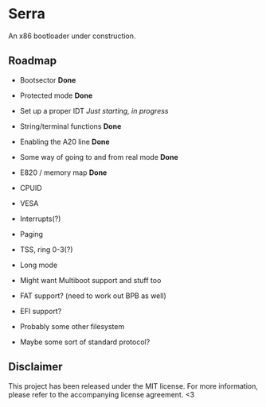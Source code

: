 # Serra
An x86 bootloader under construction.

## Roadmap
- Bootsector **Done**
- Protected mode **Done**
- Set up a proper IDT *Just starting, in progress*

- String/terminal functions **Done**
- Enabling the A20 line **Done**
- Some way of going to and from real mode **Done**
- E820 / memory map **Done**
- CPUID
- VESA
- Interrupts(?)

- Paging
- TSS, ring 0-3(?)
- Long mode
- Might want Multiboot support and stuff too

- FAT support? (need to work out BPB as well)
- EFI support?
- Probably some other filesystem
- Maybe some sort of standard protocol?


## Disclaimer
This project has been released under the MIT license. For more information, please
refer to the accompanying license agreement. <3
